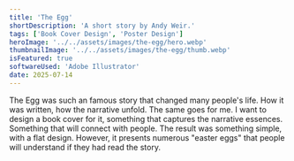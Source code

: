 ```yaml
---
title: 'The Egg'
shortDescription: 'A short story by Andy Weir.'
tags: ['Book Cover Design', 'Poster Design']
heroImage: '../../assets/images/the-egg/hero.webp'
thumbnailImage: '../../assets/images/the-egg/thumb.webp'
isFeatured: true
softwareUsed: 'Adobe Illustrator'
date: 2025-07-14
---
```


The Egg was such an famous story that changed many people's life. How it was written, how the narrative unfold. The same goes for me. I want to design a book cover for it, something that captures the narrative essences. Something that will connect with people. The result was something simple, with a flat design. However, it presents numerous "easter eggs" that people will understand if they had read the story.